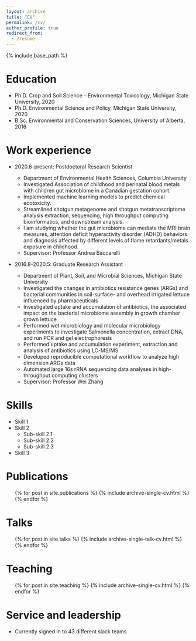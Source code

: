 ```yaml
---
layout: archive
title: "CV"
permalink: /cv/
author_profile: true
redirect_from:
  - /resume
---
```


{% include base_path %}

Education
======
* Ph.D. Crop and Soil Science – Environmental Toxicology, Michigan State University, 2020
* Ph.D. Environmental Science and Policy, Michigan State University, 2020
* B.Sc. Environmental and Conservation Sciences, University of Alberta, 2016



Work experience
======
* 2020.6-present: Postdoctoral Research Scientist
  * Department of Environmental Health Sciences, Columbia University
  * Investigated Association of childhood and perinatal blood metals with children gut microbiome in a Canadian gestation cohort.
  * Implemented machine learning models to predict chemical ecotoxicity. 
  * Streamlined shotgun metagenome and shotgun metatranscriptome analysis extraction, sequencing, high throughput computing bioinformatics, and downstream analysis. 
  * I am studying whether the gut microbiome can mediate the MRI brain measures, attention deficit hyperactivity disorder (ADHD) behaviors and diagnosis affected by different levels of flame retardants/metals exposure in childhood.
  * Supervisor: Professor Andrea Baccarelli


* 2016.8-2020.5: Graduate Research Assistant
  * Department of Plant, Soil, and Microbial Sciences, Michigan State University
  * Investigated the changes in antibiotics resistance genes (ARGs) and bacterial communities in soil-surface- and overhead irrigated lettuce influenced by pharmaceuticals
  * Investigated uptake and accumulation of antibiotics, the associated impact on the bacterial microbiome assembly in growth chamber grown lettuce
  * Performed wet microbiology and molecular microbiology experiments to investigate Salmonella concentration, extract DNA, and run PCR and gel electrophoresis
  * Performed uptake and accumulation experiment, extraction and analysis of antibiotics using LC-MS/MS
  * Developed reproducible computational workflow to analyze high dimension ARGs data
  * Automated large 16s rRNA sequencing data analyses in high-throughput computing clusters
  * Supervisor: Professor Wei Zhang
  
Skills
======
* Skill 1
* Skill 2
  * Sub-skill 2.1
  * Sub-skill 2.2
  * Sub-skill 2.3
* Skill 3

Publications
======
  <ul>{% for post in site.publications %}
    {% include archive-single-cv.html %}
  {% endfor %}</ul>
  
Talks
======
  <ul>{% for post in site.talks %}
    {% include archive-single-talk-cv.html %}
  {% endfor %}</ul>
  
Teaching
======
  <ul>{% for post in site.teaching %}
    {% include archive-single-cv.html %}
  {% endfor %}</ul>
  
Service and leadership
======
* Currently signed in to 43 different slack teams
